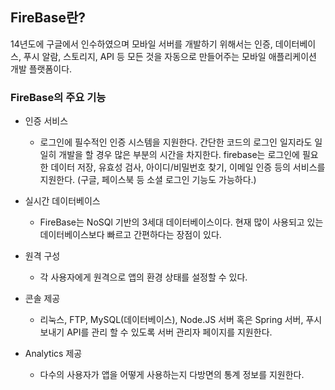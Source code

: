 <h2>FireBase란?</h2>

14년도에 구글에서 인수하였으며 모바일 서버를 개발하기 위해서는 인증, 데이터베이스, 푸시 알람, 스토리지, API 등 모든 것을 자동으로 만들어주는 모바일 애플리케이션 개발 플랫폼이다.

<h3>FireBase의 주요 기능</h3>

- 인증 서비스
    - 로그인에 필수적인 인증 시스템을 지원한다. 간단한 코드의 로그인 일지라도 일일히 개발을 할 경우 많은 부분의 시간을 차지한다. firebase는 로그인에 필요한 데이터 저장, 유효성 검사, 아이디/비밀번호 찾기, 이메일 인증 등의 서비스를 지원한다. (구글, 페이스북 등 소셜 로그인 기능도 가능하다.)

- 실시간 데이터베이스
    - FireBase는 NoSQl 기반의 3세대 데이터베이스이다. 현재 많이 사용되고 있는 데이터베이스보다 빠르고 간편하다는 장점이 있다.

- 원격 구성
    - 각 사용자에게 원격으로 앱의 환경 상태를 설정할 수 있다.

- 콘솔 제공
    - 리눅스, FTP, MySQL(데이터베이스), Node.JS 서버 혹은 Spring 서버, 푸시 보내기 API를 관리 할 수 있도록 서버 관리자 페이지를 지원한다.

- Analytics 제공
    - 다수의 사용자가 앱을 어떻게 사용하는지 다방면의 통계 정보를 지원한다.
